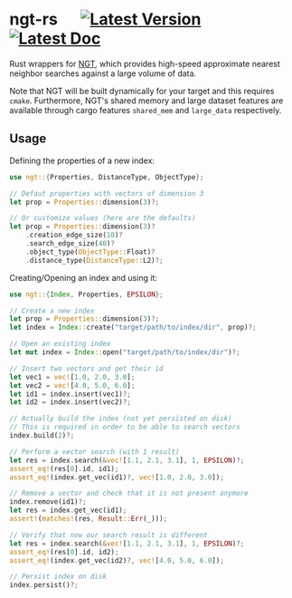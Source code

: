 # ngt-rs &emsp; [![Latest Version]][crates.io] [![Latest Doc]][docs.rs]

[Latest Version]: https://img.shields.io/crates/v/ngt.svg
[crates.io]: https://crates.io/crates/ngt
[Latest Doc]: https://docs.rs/ngt/badge.svg
[docs.rs]: https://docs.rs/ngt

<!-- cargo-sync-readme start -->

Rust wrappers for [NGT][], which provides high-speed approximate nearest neighbor
searches against a large volume of data.

Note that NGT will be built dynamically for your target and this requires `cmake`.
Furthermore, NGT's shared memory and large dataset features are available through cargo
features `shared_mem` and `large_data` respectively.

## Usage

Defining the properties of a new index:

```rust
use ngt::{Properties, DistanceType, ObjectType};

// Defaut properties with vectors of dimension 3
let prop = Properties::dimension(3)?;

// Or customize values (here are the defaults)
let prop = Properties::dimension(3)?
    .creation_edge_size(10)?
    .search_edge_size(40)?
    .object_type(ObjectType::Float)?
    .distance_type(DistanceType::L2)?;
```

Creating/Opening an index and using it:

```rust
use ngt::{Index, Properties, EPSILON};

// Create a new index
let prop = Properties::dimension(3)?;
let index = Index::create("target/path/to/index/dir", prop)?;

// Open an existing index
let mut index = Index::open("target/path/to/index/dir")?;

// Insert two vectors and get their id
let vec1 = vec![1.0, 2.0, 3.0];
let vec2 = vec![4.0, 5.0, 6.0];
let id1 = index.insert(vec1)?;
let id2 = index.insert(vec2)?;

// Actually build the index (not yet persisted on disk)
// This is required in order to be able to search vectors
index.build(2)?;

// Perform a vector search (with 1 result)
let res = index.search(&vec![1.1, 2.1, 3.1], 1, EPSILON)?;
assert_eq!(res[0].id, id1);
assert_eq!(index.get_vec(id1)?, vec![1.0, 2.0, 3.0]);

// Remove a vector and check that it is not present anymore
index.remove(id1)?;
let res = index.get_vec(id1);
assert!(matches!(res, Result::Err(_)));

// Verify that now our search result is different
let res = index.search(&vec![1.1, 2.1, 3.1], 1, EPSILON)?;
assert_eq!(res[0].id, id2);
assert_eq!(index.get_vec(id2)?, vec![4.0, 5.0, 6.0]);

// Persist index on disk
index.persist()?;
```

[ngt]: https://github.com/yahoojapan/NGT

<!-- cargo-sync-readme end -->
